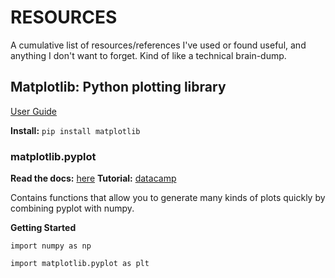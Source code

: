 # RESOURCES

A cumulative list of resources/references I've used or found useful,
and anything I don't want to forget. Kind of like a technical brain-dump.


## Matplotlib: Python plotting library

[User Guide](https://matplotlib.org/tutorials/introductory/usage.html#types-of-inputs-to-plotting-functions)

**Install:** `pip install matplotlib`



### matplotlib.pyplot

**Read the docs:**
[here](https://matplotlib.org/api/pyplot_summary.html)
**Tutorial:**
[datacamp](https://www.datacamp.com/community/tutorials/matplotlib-tutorial-python)

Contains functions that allow you to generate many kinds of plots quickly by combining pyplot with numpy.


**Getting Started**

```
import numpy as np
```

```
import matplotlib.pyplot as plt
```
